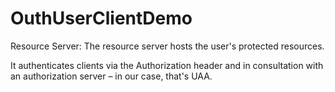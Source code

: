 # OuthUserClientDemo
Resource Server:
The resource server hosts the user's protected resources.

It authenticates clients via the Authorization header and in consultation with an authorization server – in our case, that's UAA.